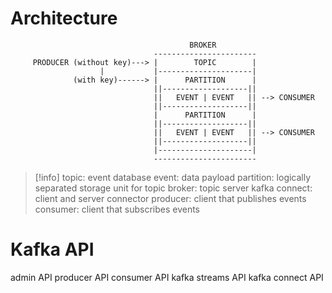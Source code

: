 # Architecture
```
										BROKER
								-----------------------
	 PRODUCER (without key)---> |        TOPIC        |
					|			|---------------------|
			  (with key)------> |      PARTITION      |
								||-------------------||
								||   EVENT | EVENT   || --> CONSUMER
								||-------------------||
								|      PARTITION      |
								||-------------------||
								||   EVENT | EVENT   || --> CONSUMER
								||-------------------||
								|---------------------|
								-----------------------
```

>[!info]
topic: event database
event: data payload
partition: logically separated storage unit for topic
broker: topic server
kafka connect: client and server connector
producer: client that publishes events
consumer: client that subscribes events

# Kafka API

admin API
producer API
consumer API
kafka streams API
kafka connect API
